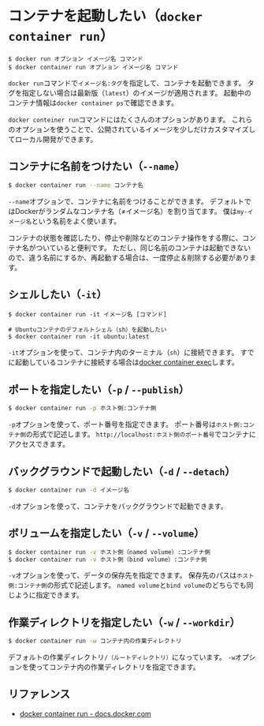 # コンテナを起動したい（``docker container run``）

```console
$ docker run オプション イメージ名 コマンド
$ docker container run オプション イメージ名 コマンド
```

``docker run``コマンドで``イメージ名:タグ``を指定して、コンテナを起動できます。
タグを指定しない場合は最新版（``latest``）のイメージが適用されます。
起動中のコンテナ情報は``docker container ps``で確認できます。

``docker conteiner run``コマンドにはたくさんのオプションがあります。
これらのオプションを使うことで、公開されているイメージを少しだけカスタマイズしてローカル開発ができます。

## コンテナに名前をつけたい（``--name``）

```bash
$ docker container run --name コンテナ名
```

``--name``オプションで、コンテナに名前をつけることができます。
デフォルトではDockerがランダムなコンテナ名（≠イメージ名）を割り当てます。
僕は``my-イメージ名``という名前をよく使います。

コンテナの状態を確認したり、停止や削除などのコンテナ操作をする際に、コンテナ名がついていると便利です。
ただし、同じ名前のコンテナは起動できないので、違う名前にするか、再起動する場合は、一度停止＆削除する必要があります。

## シェルしたい（``-it``）

```console
$ docker container run -it イメージ名 [コマンド]

# Ubuntuコンテナのデフォルトシェル（sh）を起動したい
$ docker container run -it ubuntu:latest
```

``-it``オプションを使って、コンテナ内のターミナル（``sh``）に接続できます。
すでに起動しているコンテナに接続する場合は[docker container exec](./docker-exec.md)します。

## ポートを指定したい（``-p`` / ``--publish``）

```bash
$ docker container run -p ホスト側:コンテナ側
```

``-p``オプションを使って、ポート番号を指定できます。
ポート番号は``ホスト側:コンテナ側``の形式で記述します。
``http://localhost:ホスト側のポート番号``でコンテナにアクセスできます。

## バックグラウンドで起動したい（``-d`` / ``--detach``）

```bash
$ docker container run -d イメージ名
```

``-d``オプションを使って、コンテナをバックグラウンドで起動できます。

## ボリュームを指定したい（``-v`` / ``--volume``）

```bash
$ docker container run -v ホスト側（named volume）:コンテナ側
$ docker container run -v ホスト側（bind volume）:コンテナ側
```

``-v``オプションを使って、データの保存先を指定できます。
保存先のパスは``ホスト側:コンテナ側``の形式で記述します。
``named volume``と``bind volume``のどちらでも同じように指定できます。

## 作業ディレクトリを指定したい（``-w`` / ``--workdir``）

```bash
$ docker container run -w コンテナ内の作業ディレクトリ
```

デフォルトの作業ディレクトリ``/（ルートディレクトリ）``になっています。
``-w``オプションを使ってコンテナ内の作業ディレクトリを指定できます。


## リファレンス

- [docker container run - docs.docker.com](https://docs.docker.com/reference/cli/docker/container/run/)
